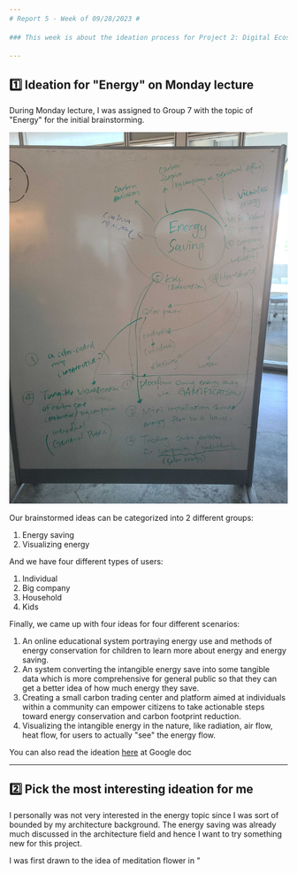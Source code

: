```yaml
---
# Report 5 - Week of 09/28/2023 #

### This week is about the ideation process for Project 2: Digital Ecosystem Demo

---
```


## 1️⃣ Ideation for "Energy" on Monday lecture

During Monday lecture, I was assigned to Group 7 with the topic of "Energy" for the initial brainstorming.

<p align="center">
 <img width="650"  src="https://github.com/Berkeley-MDes/tdf-fa23-Heziaaaaa/blob/main/image/week-5/1000012015.jpg">
</p>

Our brainstormed ideas can be categorized into 2 different groups:
1. Energy saving
2. Visualizing energy

And we have four different types of users:
1. Individual
2. Big company
3. Household
4. Kids

Finally, we came up with four ideas for four different scenarios: 
1. An online educational system portraying energy use and methods of energy conservation for children to learn more about energy and energy saving.
2. An system converting the intangible energy save into some tangible data which is more comprehensive for general public so that they can get a better idea of how much energy they save.
3. Creating a small carbon trading center and platform aimed at individuals within a community can empower citizens to take actionable steps toward energy conservation and carbon footprint reduction. 
4. Visualizing the intangible energy in the nature, like radiation, air flow, heat flow, for users to actually "see" the energy flow.

You can also read the ideation [here](https://docs.google.com/document/d/15yqaBpmKhFaIFV7C4fQk_wjDyt0rFPBzhFy6_27PEAA/edit) at Google doc

---

## 2️⃣ Pick the most interesting ideation for me

I personally was not very interested in the energy topic since I was sort of bounded by my architecture background. The energy saving was already much discussed in the architecture field and hence I want to try something new for this project.

I was first drawn to the idea of meditation flower in "
